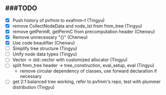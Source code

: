 ###TODO
-------------

- [x] Push history of pvfmm to exafmm-t (Tingyu)
- [x] remove CollectNodeData and node_lst from fmm_tree (Tingyu)
- [x] remove getPermR, getPermC from precomputation header (Chenwu)
- [x] Remove unnecessary "{}" (Chenwu)
- [x] Use code beautifier (Chenwu)
- [ ] Simplify tree structure (Tingyu)
- [ ] Unify node data types (Tingyu)
- [ ] Vector -> std::vector with customized allocator (Tingyu)
- [ ] split fmm_tree header -> tree_construction, eval_setup, eval (Tingyu)
  - remove circular dependency of classes, use forward declaration if necessary
- [ ] get 2:1 balanced tree working, refer to pvfmm's repo, test with plummer distribution (Tingyu)
